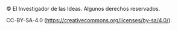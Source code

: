© El Investigador de las Ideas. Algunos derechos reservados.

CC-BY-SA-4.0
(https://creativecommons.org/licenses/by-sa/4.0/).
